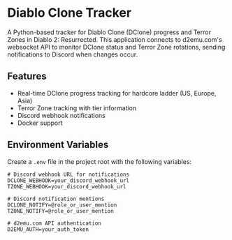 # Diablo Clone Tracker

A Python-based tracker for Diablo Clone (DClone) progress and Terror Zones in Diablo 2: Resurrected. This application connects to d2emu.com's websocket API to monitor DClone status and Terror Zone rotations, sending notifications to Discord when changes occur.

## Features

- Real-time DClone progress tracking for hardcore ladder (US, Europe, Asia)
- Terror Zone tracking with tier information
- Discord webhook notifications
- Docker support

## Environment Variables

Create a `.env` file in the project root with the following variables:

```env
# Discord webhook URL for notifications
DCLONE_WEBHOOK=your_discord_webhook_url
TZONE_WEBHOOK=your_discord_webhook_url

# Discord notification mentions
DCLONE_NOTIFY=@role_or_user_mention
TZONE_NOTIFY=@role_or_user_mention

# d2emu.com API authentication
D2EMU_AUTH=your_auth_token
```